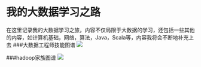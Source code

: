 # 我的大数据学习之路
在这里记录我的大数据学习之旅，内容不仅局限于大数据的学习，还包括一些其他的内容，如计算机基础，网络，算法，Java，Scala等，内容我将会不断地补充上去
###大数据工程师技能图谱
![](https://github.com/zhouyimian/My-bigdata-learning-way/picture/bigdata_engineer.png)


###hadoop家族图谱
![](https://github.com/zhouyimian/My-bigdata-learning-way/picture/bigdata_engineer.png)